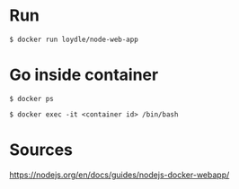 # Run
`$ docker run loydle/node-web-app`

# Go inside container
`$ docker ps`

`$ docker exec -it <container id> /bin/bash`

# Sources
https://nodejs.org/en/docs/guides/nodejs-docker-webapp/
